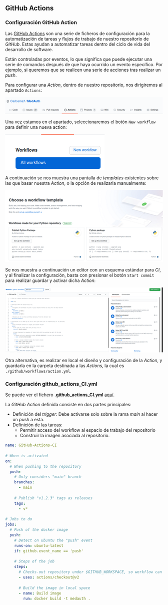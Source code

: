 ## GitHub Actions

### Configuración GitHub Action

Las [GitHub Actions](https://github.com/features/actions) son una serie de ficheros de configuración para la automatización de tareas y flujos de trabajo de nuestro repositorio de *GitHub*. Estas ayudan a automatizar tareas dentro del ciclo de vida del desarrollo de software. 

Están controladas por eventos, lo que significa que puede ejecutar una serie de comandos después de que haya ocurrido un evento específico. Por ejemplo, si queremos que se realicen una serie de acciones tras realizar un *push*.

Para configurar una *Action*, dentro de nuestro repositorio, nos dirigiremos al apartado ```Actions```:

![GitHub Actions](../img/github_actions_button.png "GitHub Actions")

Una vez estamos en el apartado, seleccionaremos el botón ```New workflow``` para definir una nueva action:

![New workflow](../img/github_actions_new_workflow.png "New workflow")

A continuación se nos muestra una pantalla de *templates* existentes sobre las que basar nuestra *Action*, o la opción de realizarla manualmente:

![GitHub Actions Templates](../img/github_actions_templates.png "GitHub Actions Templates")

Se nos muestra a continuación un editor con un esquema estándar para *CI*, y al finalizar la configuración, basta con presionar el botón ```Start commit``` para realizar guardar y activar dicha *Action*:

![GitHub Action Editor](../img/github_action_editor.png "GitHub Action Editor")

Otra alternativa, es realizar en local el diseño y configuración de la *Action*, y guardarla en la carpeta destinada a las *Actions*, la cual es ```./github/workflows/action.yml```.

### Configuración github_actions_CI.yml

Se puede ver el fichero **.github_actions_CI.yml** [aquí](https://github.com/Carlosma7/MedAuth/blob/main/.github/workflows/github_actions_CI.yml).

La *GitHub Action* definida consiste en dos partes principales:

* Definición del *trigger*: Debe activarse solo sobre la rama *main* al hacer un *push* a esta.
* Definición de las tareas: 
    * Permitir acceso del workflow al espacio de trabajo del repositorio
    * Construir la imagen asociada al repositorio.


```yaml
name: GitHub-Actions-CI

# When is activated
on:
  # When pushing to the repository
  push:
    # Only considers "main" branch
    branches:
      - main

    # Publish "v1.2.3" tags as releases
    tags:
      - v*

# Jobs to do
jobs:
  # Push of the docker image
  push:
    # Detect on ubuntu the "push" event
    runs-on: ubuntu-latest
    if: github.event_name == 'push'

    # Steps of the job
    steps:
      # Checks-out repository under $GITHUB_WORKSPACE, so workflow can access it
      - uses: actions/checkout@v2

      # Build the image in local space
      - name: Build image
        run: docker build -t medauth .
```
